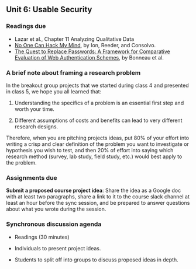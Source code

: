## Unit 6: Usable Security

### Readings due

  - Lazar et al., Chapter 11 Analyzing Qualitative Data
  - [No One Can Hack My Mind](https://www.usenix.org/system/files/conference/soups2015/soups15-paper-ion.pdf), by Ion, Reeder, and Consolvo.
  - [The Quest to Replace Passwords: A Framework for Comparative Evaluation of Web Authentication Schemes](https://www.cl.cam.ac.uk/~fms27/papers/2012-BonneauHerOorSta-password--oakland.pdf), by Bonneau et al.



### A brief note about framing a research problem

In the breakout group projects that we started during class 4 and presented in class 5, we hope you all learned that:

1. Understanding the specifics of a problem is an essential first step and worth your time.

2. Different assumptions of costs and benefits can lead to very different research designs.

Therefore, when you are pitching projects ideas, put 80% of your effort into writing a crisp and clear definition of the problem you want to investigate or hypothesis you wish to test, and then 20% of effort into saying which research method (survey, lab study, field study, etc.) would best apply to the problem.



### Assignments due

**Submit a proposed course project idea**: Share the idea as a Google doc with at least two paragraphs, share a link to it to the course slack channel at least an hour before the sync session, and be prepared to answer questions about what you wrote during the session.



### Synchronous discussion agenda

  - Readings (30 minutes)

  - Individuals to present project ideas.

  - Students to split off into groups to discuss proposed ideas in depth.

